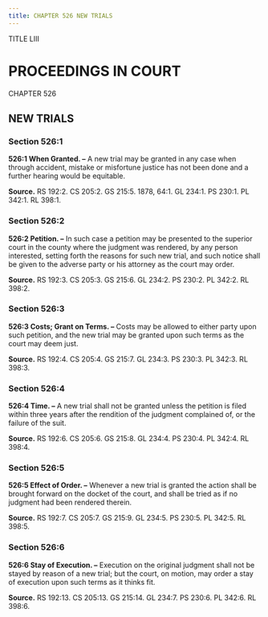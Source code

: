 ```yaml
---
title: CHAPTER 526 NEW TRIALS
---
```


TITLE LIII
                                             
PROCEEDINGS IN COURT
====================

CHAPTER 526
                                             
NEW TRIALS
------------

### Section 526:1

 **526:1 When Granted. –** A new trial may be granted in any case
when through accident, mistake or misfortune justice has not been done
and a further hearing would be equitable.

**Source.** RS 192:2. CS 205:2. GS 215:5. 1878, 64:1. GL 234:1. PS
230:1. PL 342:1. RL 398:1.

### Section 526:2

 **526:2 Petition. –** In such case a petition may be presented to
the superior court in the county where the judgment was rendered, by any
person interested, setting forth the reasons for such new trial, and
such notice shall be given to the adverse party or his attorney as the
court may order.

**Source.** RS 192:3. CS 205:3. GS 215:6. GL 234:2. PS 230:2. PL 342:2.
RL 398:2.

### Section 526:3

 **526:3 Costs; Grant on Terms. –** Costs may be allowed to either
party upon such petition, and the new trial may be granted upon such
terms as the court may deem just.

**Source.** RS 192:4. CS 205:4. GS 215:7. GL 234:3. PS 230:3. PL 342:3.
RL 398:3.

### Section 526:4

 **526:4 Time. –** A new trial shall not be granted unless the
petition is filed within three years after the rendition of the judgment
complained of, or the failure of the suit.

**Source.** RS 192:6. CS 205:6. GS 215:8. GL 234:4. PS 230:4. PL 342:4.
RL 398:4.

### Section 526:5

 **526:5 Effect of Order. –** Whenever a new trial is granted the
action shall be brought forward on the docket of the court, and shall be
tried as if no judgment had been rendered therein.

**Source.** RS 192:7. CS 205:7. GS 215:9. GL 234:5. PS 230:5. PL 342:5.
RL 398:5.

### Section 526:6

 **526:6 Stay of Execution. –** Execution on the original judgment
shall not be stayed by reason of a new trial; but the court, on motion,
may order a stay of execution upon such terms as it thinks fit.

**Source.** RS 192:13. CS 205:13. GS 215:14. GL 234:7. PS 230:6. PL
342:6. RL 398:6.
